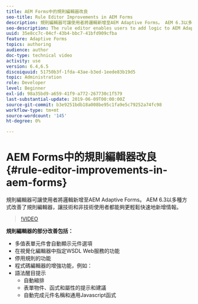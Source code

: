 ```yaml
---
title: AEM Forms中的規則編輯器改良
seo-title: Rule Editor Improvements in AEM Forms
description: 規則編輯器可讓使用者將邏輯新增至AEM Adaptive Forms。 AEM 6.3以多種方式改善了規則編輯器，讓技術和非技術使用者都能夠更輕鬆快速地新增情報。
seo-description: The rule editor enables users to add logic to AEM Adaptive Forms. AEM 6.3 improves the rule editor in several ways making it easier and faster for both technical and non-technical users alike to add intelligence.
uuid: 35e8cc7c-04cf-43b4-bbc7-41bfd909cfba
feature: Adaptive Forms
topics: authoring
audience: author
doc-type: technical video
activity: use
version: 6.4,6.5
discoiquuid: 51750b3f-1fda-43ae-b3ed-1eede83b19d5
topic: Administration
role: Developer
level: Beginner
exl-id: 98a35bd9-a659-41f9-a772-267730c1f579
last-substantial-update: 2019-06-09T00:00:00Z
source-git-commit: b3e9251bdb18a008be95c1fa9e5c79252a74fc98
workflow-type: tm+mt
source-wordcount: '145'
ht-degree: 0%

---
```


# AEM Forms中的規則編輯器改良 {#rule-editor-improvements-in-aem-forms}

規則編輯器可讓使用者將邏輯新增至AEM Adaptive Forms。 AEM 6.3以多種方式改善了規則編輯器，讓技術和非技術使用者都能夠更輕鬆快速地新增情報。

>[!VIDEO](https://video.tv.adobe.com/v/19653?quality=12&learn=on)

**規則編輯器的部分改善包括：**

* 多值表單元件會自動顯示元件選項
* 在視覺化編輯器中指定WSDL Web服務的功能
* 停用規則的功能
* 程式碼編輯器的增強功能，例如：
* 語法醒目提示
   * 自動縮排
   * 表單物件、函式和屬性的提示和建議
   * 自動完成元件名稱和通用Javascript函式
